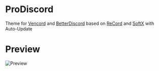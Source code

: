 # ProDiscord
Theme for [Vencord](https://github.com/Vendicated/Vencord) and [BetterDiscord](https://github.com/BetterDiscord/BetterDiscord) based on [ReCord](https://github.com/Eject37/ReCord) and [SoftX](https://github.com/DiscordStyles/SoftX) with Auto-Update

# Preview
![Preview](https://prochopa.github.io/ProDiscord/ProDiscord.png)
